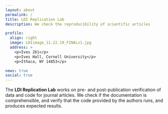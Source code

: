 ```yaml
---
layout: about
permalink: /
title: LDI Replication Lab
description: We check the reproducibility of scientific articles

profile:
  align: right
  image: LDIimage_11.22.19_FINALv1.jpg
  address: >
    <p>Ives 261</p>
    <p>Ives Hall, Cornell University</p>
    <p>Ithaca, NY 14853</p>

news: true
social: true
---
```


The <strong>LDI Replication Lab</strong> works on pre- and post-publication verification of data and code for journal articles. We check if the documentation is comprehensible, and verify that the code provided by the authors runs, and produces expected results.

